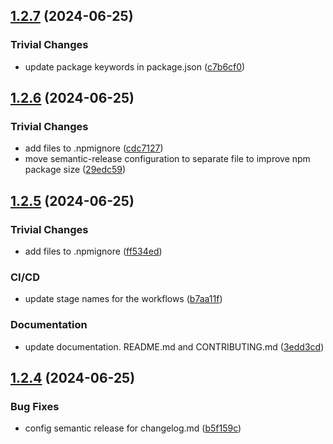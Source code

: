 ## [1.2.7](https://github.com/fdosruiz/packetjs/compare/v1.2.6...v1.2.7) (2024-06-25)

### Trivial Changes

* update package keywords in package.json ([c7b6cf0](https://github.com/fdosruiz/packetjs/commit/c7b6cf056b411f107ef2a88471b8660e651304d7))

## [1.2.6](https://github.com/fdosruiz/packetjs/compare/v1.2.5...v1.2.6) (2024-06-25)

### Trivial Changes

* add files to .npmignore ([cdc7127](https://github.com/fdosruiz/packetjs/commit/cdc7127ff3bed38c071610def6feb8212591f93f))
* move semantic-release configuration to separate file to improve npm package size ([29edc59](https://github.com/fdosruiz/packetjs/commit/29edc59c7618dcf24b7cd75397151f3b8fc6111d))

## [1.2.5](https://github.com/fdosruiz/packetjs/compare/v1.2.4...v1.2.5) (2024-06-25)

### Trivial Changes

* add files to .npmignore ([ff534ed](https://github.com/fdosruiz/packetjs/commit/ff534ed7baad9c89a7dc2161cc829f0bebc8ee21))

### CI/CD

* update stage names for the workflows ([b7aa11f](https://github.com/fdosruiz/packetjs/commit/b7aa11f257c1fb4a7321ce226f60907e3c1afd45))

### Documentation

* update documentation. README.md and CONTRIBUTING.md ([3edd3cd](https://github.com/fdosruiz/packetjs/commit/3edd3cd11fb5ada529d749332a936730088108f8))

## [1.2.4](https://github.com/fdosruiz/packetjs/compare/v1.2.3...v1.2.4) (2024-06-25)

### Bug Fixes

* config semantic release for changelog.md ([b5f159c](https://github.com/fdosruiz/packetjs/commit/b5f159cd0b2c718127dbead4bea2c9bc4a967990))
